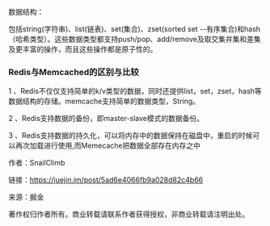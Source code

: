 数据结构：

包括string\(字符串\)、list\(链表\)、set\(集合\)、zset\(sorted set --有序集合\)和hash（哈希类型）。这些数据类型都支持push/pop、add/remove及取交集并集和差集及更丰富的操作，而且这些操作都是原子性的。

### Redis与Memcached的区别与比较

1 、Redis不仅仅支持简单的k/v类型的数据，同时还提供list，set，zset，hash等数据结构的存储。memcache支持简单的数据类型，String。

2 、Redis支持数据的备份，即master-slave模式的数据备份。

3 、Redis支持数据的持久化，可以将内存中的数据保持在磁盘中，重启的时候可以再次加载进行使用,而Memecache把数据全部存在内存之中

  


作者：SnailClimb

  


链接：https://juejin.im/post/5ad6e4066fb9a028d82c4b66

  


来源：掘金

  


著作权归作者所有。商业转载请联系作者获得授权，非商业转载请注明出处。


